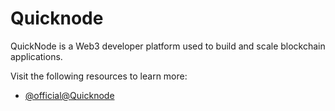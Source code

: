 # Quicknode

QuickNode is a Web3 developer platform used to build and scale blockchain applications.

Visit the following resources to learn more:

- [@official@Quicknode](https://www.quicknode.com/)
